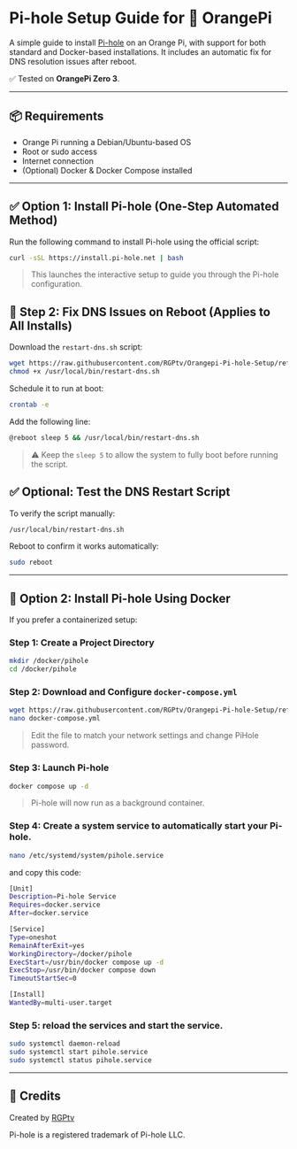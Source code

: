 # Pi-hole Setup Guide for 🍊 OrangePi

A simple guide to install [Pi-hole](https://pi-hole.net/) on an Orange Pi, with support for both standard and Docker-based installations. It includes an automatic fix for DNS resolution issues after reboot.

✅ Tested on **OrangePi Zero 3**.

---

## 📦 Requirements

* Orange Pi running a Debian/Ubuntu-based OS
* Root or sudo access
* Internet connection
* (Optional) Docker & Docker Compose installed

---

## ✅ Option 1: Install Pi-hole (One-Step Automated Method)

Run the following command to install Pi-hole using the official script:

```bash
curl -sSL https://install.pi-hole.net | bash
```

> This launches the interactive setup to guide you through the Pi-hole configuration.

## 🔧 Step 2: Fix DNS Issues on Reboot (Applies to All Installs)

Download the `restart-dns.sh` script:

```bash
wget https://raw.githubusercontent.com/RGPtv/Orangepi-Pi-hole-Setup/refs/heads/main/restart-dns.sh -O /usr/local/bin/restart-dns.sh
chmod +x /usr/local/bin/restart-dns.sh
```

Schedule it to run at boot:

```bash
crontab -e
```

Add the following line:

```bash
@reboot sleep 5 && /usr/local/bin/restart-dns.sh
```

> ⚠️ Keep the `sleep 5` to allow the system to fully boot before running the script.

## ✅ Optional: Test the DNS Restart Script

To verify the script manually:

```bash
/usr/local/bin/restart-dns.sh
```

Reboot to confirm it works automatically:

```bash
sudo reboot
```
---

## 🐳 Option 2: Install Pi-hole Using Docker

If you prefer a containerized setup:

### Step 1: Create a Project Directory

```bash
mkdir /docker/pihole
cd /docker/pihole
```

### Step 2: Download and Configure `docker-compose.yml`

```bash
wget https://raw.githubusercontent.com/RGPtv/Orangepi-Pi-hole-Setup/refs/heads/main/docker-compose.yml
nano docker-compose.yml
```

> Edit the file to match your network settings and change PiHole password.

### Step 3: Launch Pi-hole

```bash
docker compose up -d
```

> Pi-hole will now run as a background container.

###  Step 4: Create a system service to automatically start your Pi-hole.

```bash
nano /etc/systemd/system/pihole.service
```

and copy this code:

```bash
[Unit]
Description=Pi-hole Service
Requires=docker.service
After=docker.service

[Service]
Type=oneshot
RemainAfterExit=yes
WorkingDirectory=/docker/pihole
ExecStart=/usr/bin/docker compose up -d
ExecStop=/usr/bin/docker compose down
TimeoutStartSec=0

[Install]
WantedBy=multi-user.target
```

###  Step 5: reload the services and start the service.

```bash
sudo systemctl daemon-reload
sudo systemctl start pihole.service
sudo systemctl status pihole.service
```

---

## 🙌 Credits

Created by [RGPtv](https://github.com/RGPtv)

Pi-hole is a registered trademark of Pi-hole LLC.
